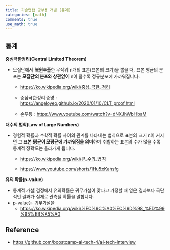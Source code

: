 ```yaml
---
title: 기술면접 공부용 개념 (통계)
categories: [math]
comments: true
use_math: true
---
```




## 통계

**중심극한정리(Central Limited Theorem)**

- 모집단에서 **복원추출**한 무작위 n개의 표본(표본의 크기)을 뽑을 때, 표본 평균의 분포는 **모집단의 분포와 상관없이** n이 클수록 정규분포에 가까워집니다.

  - https://ko.wikipedia.org/wiki/중심_극한_정리
  - 중심극한정리 증명 : https://angeloyeo.github.io/2020/01/10/CLT_proof.html

  - 손푸통 : https://www.youtube.com/watch?v=dNXJhWbHbaM

**대수의 법칙(Law of Large Numbers)** 

- 경험적 확률과 수학적 확률 사이의 관계를 나타내는 법칙으로 표본의 크기 n이 커지면 그 **표본 평균이 모평균에 가까워짐을 의미**하며 취합하는 표본의 수가 많을 수록 통계적 정확도는 올라가게 됩니다.

  - https://ko.wikipedia.org/wiki/큰_수의_법칙

  - https://www.youtube.com/shorts/1Hu5xKahsfg

**유의 확률(p-value)**

- 통계적 가설 검정에서 유의확률은 귀무가설이 맞다고 가정할 때 얻은 결과보다 극단적인 결과가 실제로 관측될 확률을 말합니다.
- p-value는 귀무가설을 
  - https://ko.wikipedia.org/wiki/%EC%9C%A0%EC%9D%98_%ED%99%95%EB%A5%A0



## Reference

- https://github.com/boostcamp-ai-tech-4/ai-tech-interview
